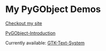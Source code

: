 

# My PyGObject Demos


[Checkout my site](https://acry.github.io/)

[PyGObject-Introduction](Intro.md)

Currently available:
[GTK-Text-System](./Gtk/Text/Notes.txt)


